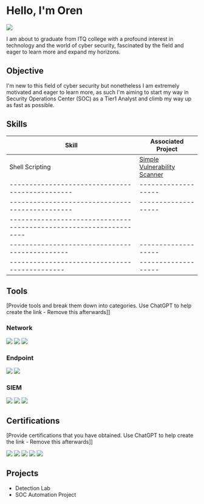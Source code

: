 # Hello, I'm Oren
<a href="[https://linkedin.com](https://www.linkedin.com/in/oren-s-930723244/)"><img src="https://img.shields.io/badge/-LinkedIn-0072b1?&style=for-the-badge&logo=linkedin&logoColor=white" /></a>

I am about to graduate from ITQ college with a profound interest in technology and the world of cyber security, fascinated by the field and eager to learn more and expand my horizons.

## Objective

I'm new to this field of cyber security but nonetheless I am extremely motivated and eager to learn more, as such I'm aiming to start my way in Security Operations Center (SOC) as a Tier1 Analyst and climb my way up as fast as possible. 

## Skills

| Skill                                         | Associated Project         |
|-----------------------------------------------|----------------------------|
|Shell Scripting                                | <a href="https://google.com">Simple Vulnerability Scanner</a>|
|-----------------------------------------------|-------------------|
|-----------------------------------------------|-------------------|
| ------------------------------------------------------------------|
| ----------------------------------------------|-------------------|
| --------------------------------------------- |-------------------|

## Tools
[Provide tools and break them down into categories. Use ChatGPT to help create the link - Remove this afterwards]]

### Network
<div>
    <img src="https://img.shields.io/badge/-Wireshark-1679A7?&style=for-the-badge&logo=Wireshark&logoColor=white" />
    <img src="https://img.shields.io/badge/-Suricata-EF3B2D?&style=for-the-badge&logo=Suricata&logoColor=white" />
    <img src="https://img.shields.io/badge/-Zeek-777BB4?&style=for-the-badge&logo=Zeek&logoColor=white" />
</div>

### Endpoint
<div>
    <img src="https://img.shields.io/badge/-Microsoft_Defender_for_Endpoint-00A4EF?&style=for-the-badge&logo=Microsoft&logoColor=white" />
    <img src="https://img.shields.io/badge/-Velociraptor-4B275F?&style=for-the-badge&logo=Velociraptor&logoColor=white" />
</div>

### SIEM
<div>
    <img src="https://img.shields.io/badge/-Microsoft_Sentinel-0078D4?&style=for-the-badge&logo=Microsoft&logoColor=white" />
    <img src="https://img.shields.io/badge/-Splunk-000000?&style=for-the-badge&logo=Splunk&logoColor=white" />
    <img src="https://img.shields.io/badge/-Elastic-005571?&style=for-the-badge&logo=Elastic&logoColor=white" />
</div>

## Certifications
[Provide certifications that you have obtained. Use ChatGPT to help create the link - Remove this afterwards]]
<div>
<img src=https://img.shields.io/badge/Coursera-blue?style=for-the-badge&logo=https://example.com/coursera-logo.png&logoColor=white)](https://coursera.org/share/211a3c2497e3243f17bc1c1e26f6275a) />
<img src="https://img.shields.io/badge/-Network%2B-007ACC?&style=for-the-badge&logo=CompTIA&logoColor=white" />
<img src="https://img.shields.io/badge/-A%2B-4D4D4D?&style=for-the-badge&logo=CompTIA&logoColor=white" />
<img src="https://img.shields.io/badge/-CDSA-006400?&style=for-the-badge&logoColor=white" />
<img src="https://img.shields.io/badge/-CCD-000080?&style=for-the-badge&logoColor=white" />
</div>

## Projects
- Detection Lab
- SOC Automation Project
